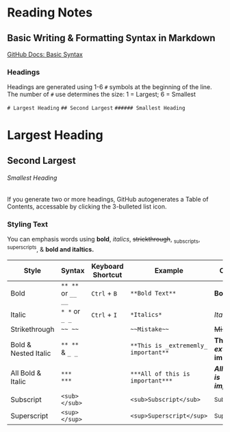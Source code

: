 # Reading Notes

## Basic Writing & Formatting Syntax in Markdown
[GitHub Docs: Basic Syntax](https://docs.github.com/en/get-started/writing-on-github/getting-started-with-writing-and-formatting-on-github/basic-writing-and-formatting-syntax)

### Headings

Headings are generated using 1-6 `#` symbols at the beginning of the line.
The number of `#` use determines the size: 1 = Largest; 6 = Smallest

`# Largest Heading`
`## Second Largest`
`###### Smallest Heading`

# Largest Heading
## Second Largest
###### Smallest Heading

If you generate two or more headings, GitHub autogenerates a Table of Contents, accessable by clicking the 3-bulleted list icon.

### Styling Text

You can emphasis words using **bold**, *italics*, ~~strickthrough~~, <sub>subscripts</sub>, <sup>superscripts</sup>, & **bold __and__ italtics.**

| Style | Syntax | Keyboard Shortcut | Example | Output |
| ---   | ---    | ---               | ---     | ---    |
| Bold  | `** **` or `__ __` | `Ctrl` + `B` | `**Bold Text**` | **Bold Text** |
| Italic | `* *` or `_ _` | `Ctrl` + `I` | `*Italics*` | *Italics* |
|Strikethrough | `~~ ~~` | | `~~Mistake~~` | ~~Mistake~~ |
| Bold & Nested Italic | `** **` & `_ _` | | `**This is _extrememly_ important**` | **This is _extremely_ important** |
| All Bold & Italic | `*** ***` | | `***All of this is important***` | ***All of this is important*** |
| Subscript | `<sub> </sub>` | | `<sub>Subscript</sub>` | <sub>Subscript</sub> |
| Superscript | `<sup> </sup>` | | `<sup>Superscript</sup>` | <sup>Superscript</sup> |
